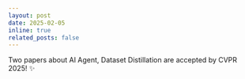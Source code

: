 ```yaml
---
layout: post
date: 2025-02-05
inline: true
related_posts: false
---
```


Two papers about AI Agent, Dataset Distillation are accepted by CVPR 2025! :sparkles:
